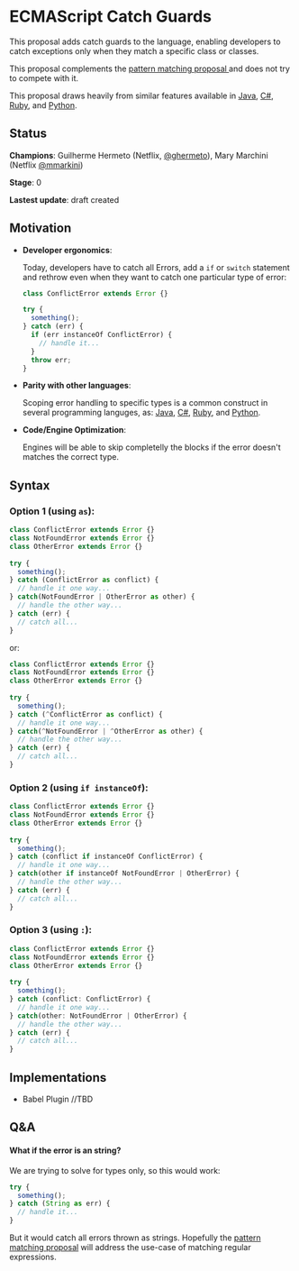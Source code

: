 # ECMAScript Catch Guards

This proposal adds catch guards to the language, enabling developers to catch
exceptions only when they match a specific class or classes.

This proposal complements the [pattern matching proposal
](https://github.com/tc39/proposal-pattern-matching) and does not try to
compete with it.

This proposal draws heavily from similar features available in
[Java](https://docs.oracle.com/javase/specs/jls/se7/html/jls-14.html#jls-14.20),
[C#](https://docs.microsoft.com/en-us/dotnet/csharp/language-reference/keywords/try-catch),
[Ruby](http://rubylearning.com/satishtalim/ruby_exceptions.html), and
[Python](https://docs.python.org/3/tutorial/errors.html#handling-exceptions).

## Status

**Champions**: 
Guilherme Hermeto (Netflix, [@ghermeto](https://twitter.com/ghermeto)),
Mary Marchini (Netflix [@mmarkini](https://twitter.com/mmarkini))

**Stage**: 0

**Lastest update**: draft created

## Motivation

- **Developer ergonomics**:
  
  Today, developers have to catch all Errors, add a `if` or `switch` statement and 
  rethrow even when they want to catch one particular type of error:

  ```javascript
  class ConflictError extends Error {}
  
  try {
    something();
  } catch (err) {
    if (err instanceOf ConflictError) {
      // handle it...
    }
    throw err;
  }
  ```
  
- **Parity with other languages**:
  
  Scoping error handling to specific types is a common construct in several programming
  languges, as:
  [Java](https://docs.oracle.com/javase/specs/jls/se7/html/jls-14.html#jls-14.20),
  [C#](https://docs.microsoft.com/en-us/dotnet/csharp/language-reference/keywords/try-catch),
  [Ruby](http://rubylearning.com/satishtalim/ruby_exceptions.html), and
  [Python](https://docs.python.org/3/tutorial/errors.html#handling-exceptions).

  
- **Code/Engine Optimization**:

  Engines will be able to skip completelly the blocks if the error doesn't matches
  the correct type.
  
## Syntax

### Option 1 (using `as`):

```javascript
class ConflictError extends Error {}
class NotFoundError extends Error {}
class OtherError extends Error {}
  
try {
  something();
} catch (ConflictError as conflict) {
  // handle it one way...
} catch(NotFoundError | OtherError as other) {
  // handle the other way...
} catch (err) {
  // catch all...
}
```

or:

```javascript
class ConflictError extends Error {}
class NotFoundError extends Error {}
class OtherError extends Error {}
  
try {
  something();
} catch (^ConflictError as conflict) {
  // handle it one way...
} catch(^NotFoundError | ^OtherError as other) {
  // handle the other way...
} catch (err) {
  // catch all...
}
```



### Option 2 (using `if instanceOf`):

```javascript
class ConflictError extends Error {}
class NotFoundError extends Error {}
class OtherError extends Error {}
  
try {
  something();
} catch (conflict if instanceOf ConflictError) {
  // handle it one way...
} catch(other if instanceOf NotFoundError | OtherError) {
  // handle the other way...
} catch (err) {
  // catch all...
}
```

### Option 3 (using `:`):

```javascript
class ConflictError extends Error {}
class NotFoundError extends Error {}
class OtherError extends Error {}
  
try {
  something();
} catch (conflict: ConflictError) {
  // handle it one way...
} catch(other: NotFoundError | OtherError) {
  // handle the other way...
} catch (err) {
  // catch all...
}
```

## Implementations

* Babel Plugin //TBD

## Q&A

#### What if the error is an string?

We are trying to solve for types only, so this would work:

```javascript
try {
  something();
} catch (String as err) {
  // handle it...
}
```

But it would catch all errors thrown as strings. Hopefully the
[pattern matching proposal](https://github.com/tc39/proposal-pattern-matching)
will address the use-case of matching regular expressions.
